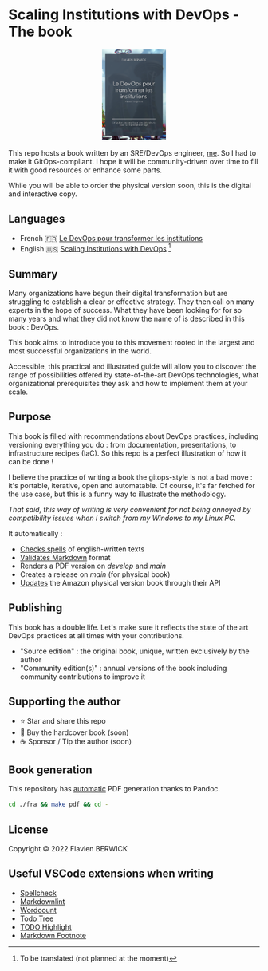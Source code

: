 # Scaling Institutions with DevOps - The book

<center>
    <img src="./fra/images/cover_a5_source.png" width="128px"/>
</center>

This repo hosts a book written by an SRE/DevOps engineer, [me](https://berwick.fr). So I had to make it GitOps-compliant. I hope it will be community-driven over time to fill it with good resources or enhance some parts.

While you will be able to order the physical version soon, this is the digital and interactive copy.

## Languages

- French :fr: [Le DevOps pour transformer les institutions](fra/README.md)
- English :us: [Scaling Institutions with DevOps](eng/README.md) [^1]

## Summary

Many organizations have begun their digital transformation but are struggling to establish a clear or effective strategy. They then call on many experts in the hope of success. What they have been looking for for so many years and what they did not know the name of is described in this book : DevOps.

This book aims to introduce you to this movement rooted in the largest and most successful organizations in the world.

Accessible, this practical and illustrated guide will allow you to discover the range of possibilities offered by state-of-the-art DevOps technologies, what organizational prerequisites they ask and how to implement them at your scale.

## Purpose

This book is filled with recommendations about DevOps practices, including versioning everything you do : from documentation, presentations, to infrastructure recipes (IaC). So this repo is a perfect illustration of how it can be done !

I believe the practice of writing a book the gitops-style is not a bad move : it's portable, iterative, open and automatable. Of course, it's far fetched for the use case, but this is a funny way to illustrate the methodology.

_That said, this way of writing is very convenient for not being annoyed by compatibility issues when I switch from my Windows to my Linux PC._

It automatically :

- [Checks spells](https://github.com/check-spelling/check-spelling/blob/main/.github/workflows/spelling.yml) of english-written texts
- [Validates Markdown](https://github.com/marketplace/actions/markdown-linting-action) format
- Renders a PDF version on _develop_ and _main_
- Creates a release on _main_ (for physical book)
- [Updates](./.github/workflows/publish.yml) the Amazon physical version book through their API

## Publishing

This book has a double life. Let's make sure it reflects the state of the art DevOps practices at all times with your contributions.

- "Source edition" : the original book, unique, written exclusively by the author
- "Community edition(s)" : annual versions of the book including community contributions to improve it

## Supporting the author

- ⭐ Star and share this repo
- 📓 Buy the hardcover book (soon)
- ☕ Sponsor / Tip the author (soon)

## Book generation

This repository has [automatic](.github/workflows/render_pdf.yml) PDF generation thanks to Pandoc.

```bash
cd ./fra && make pdf && cd -
```

## License

Copyright © 2022 Flavien BERWICK

## Useful VSCode extensions when writing

- [Spellcheck](https://github.com/bartosz-antosik/vscode-spellright)
- [Markdownlint](https://github.com/DavidAnson/vscode-markdownlint)
- [Wordcount](https://github.com/Microsoft/vscode-wordcount)
- [Todo Tree](https://github.com/Gruntfuggly/todo-tree)
- [TODO Highlight](https://github.com/wayou/vscode-todo-highlight)
- [Markdown Footnote](https://github.com/houkanshan/vscode-markdown-footnote)

[^1]: To be translated (not planned at the moment)
